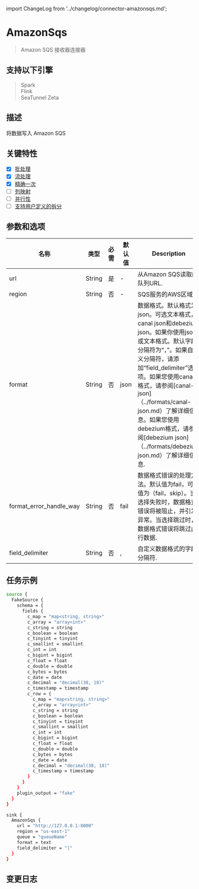 import ChangeLog from '../changelog/connector-amazonsqs.md';

# AmazonSqs

> Amazon SQS 接收器连接器

## 支持以下引擎

> Spark<br/>
> Flink<br/>
> SeaTunnel Zeta<br/>

## 描述

将数据写入 Amazon SQS

## 关键特性

- [x] [批处理](../../concept/connector-v2-features.md)
- [x] [流处理](../../concept/connector-v2-features.md)
- [x] [精确一次](../../concept/connector-v2-features.md)
- [ ] [列映射](../../concept/connector-v2-features.md)
- [ ] [并行性](../../concept/connector-v2-features.md)
- [ ] [支持用户定义的拆分](../../concept/connector-v2-features.md)

## 参数和选项

|          名称           |  类型  | 必需 | 默认值 |                                                                                                                                                                                                             Description                                                                                                                                                                                                             |
|-------------------------|--------|--|---------|-------------------------------------------------------------------------------------------------------------------------------------------------------------------------------------------------------------------------------------------------------------------------------------------------------------------------------------------------------------------------------------------------------------------------------------|
| url                     | String | 是 | -       | 从Amazon SQS读取的队列URL.                                                                                                                                                                                                                                                                                                                                                                                              |
| region                  | String | 否 | -       | SQS服务的AWS区域                                                                                                                                                                                                                                                                                                                                                                                                  |
| format                  | String | 否 | json    | 数据格式。默认格式为json。可选文本格式，canal json和debezium json。如果你使用json或文本格式。默认字段分隔符为“，”。如果自定义分隔符，请添加“field_delimiter”选项。如果您使用canal格式，请参阅[canal-json]（../formats/canal-json.md）了解详细信息。如果您使用debezium格式，请参阅[debezium json]（../formats/debezium json.md）了解详细信息. |
| format_error_handle_way | String | 否 | fail    | 数据格式错误的处理方法。默认值为fail，可选值为（fail，skip）。当选择失败时，数据格式错误将被阻止，并引发异常。当选择跳过时，数据格式错误将跳过此行数据.                                                                                                                                                              |
| field_delimiter         | String | 否 | ,       | 自定义数据格式的字段分隔符.                                                                                                                                                                                                                                                                                                                                                                                      |

## 任务示例

```bash
source {
  FakeSource {
    schema = {
      fields {
        c_map = "map<string, string>"
        c_array = "array<int>"
        c_string = string
        c_boolean = boolean
        c_tinyint = tinyint
        c_smallint = smallint
        c_int = int
        c_bigint = bigint
        c_float = float
        c_double = double
        c_bytes = bytes
        c_date = date
        c_decimal = "decimal(38, 18)"
        c_timestamp = timestamp
        c_row = {
          c_map = "map<string, string>"
          c_array = "array<int>"
          c_string = string
          c_boolean = boolean
          c_tinyint = tinyint
          c_smallint = smallint
          c_int = int
          c_bigint = bigint
          c_float = float
          c_double = double
          c_bytes = bytes
          c_date = date
          c_decimal = "decimal(38, 18)"
          c_timestamp = timestamp
        }
      }
    }
    plugin_output = "fake"
  }
}

sink {
  AmazonSqs {
    url = "http://127.0.0.1:8000"
    region = "us-east-1"
    queue = "queueName"
    format = text
    field_delimiter = "|"  
  }
}
```

## 变更日志

<ChangeLog />